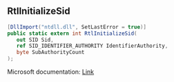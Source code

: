 ## RtlInitializeSid

```csharp
[DllImport("ntdll.dll", SetLastError = true)]
public static extern int RtlInitializeSid(
   out SID Sid,
   ref SID_IDENTIFIER_AUTHORITY IdentifierAuthority,
   byte SubAuthorityCount
);
```

Microsoft documentation: [Link](https://learn.microsoft.com/en-us/windows-hardware/drivers/ddi/ntifs/nf-ntifs-rtlinitializesid)
